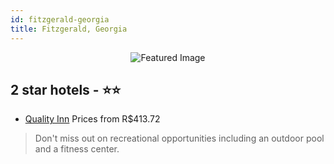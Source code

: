 ```yaml
---
id: fitzgerald-georgia
title: Fitzgerald, Georgia
---
```


<center><img src="https://i.travelapi.com/hotels/1000000/230000/222600/222585/ad43396e_z.jpg" alt="Featured Image" /></center>


##  2 star hotels - ⭐️⭐️

-    [Quality Inn](https://us.hurb.com/hotels/fitzgerald/quality-inn-JNP-JP402434?cmp=18055) Prices from R$413.72
   > Don't miss out on recreational opportunities including an outdoor pool and a fitness center.
